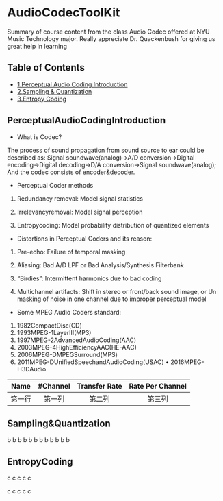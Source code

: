 # AudioCodecToolKit

Summary of course content from the class Audio Codec offered at NYU Music Technology major. Really appreciate Dr. Quackenbush for giving us great help in learning
## Table of Contents

- [1.Perceptual Audio Coding Introduction](#PerceptualAudioCodingIntroduction)
- [2.Sampling & Quantization](#Sampling&Quantization)
- [3.Entropy Coding](#EntropyCoding)

## PerceptualAudioCodingIntroduction

* What is Codec?

The process of sound propagation from sound source to ear could be described as: Signal soundwave(analog)->A/D conversion->Digital encoding->Digital decoding->D/A conversion->Signal soundwave(analog); And the codec consists of encoder&decoder.

* Perceptual Coder methods

1. Redundancy removal:  Model signal statistics

2. Irrelevancyremoval:  Model signal perception

3. Entropycoding:  Model probability distribution of quantized elements

* Distortions in Perceptual Coders and its reason:

1. Pre-echo: Failure of temporal masking

2. Aliasing: Bad A/D LPF or Bad Analysis/Synthesis Filterbank

3. “Birdies”: Intermittent harmonics due to bad coding

4. Multichannel artifacts: Shift in stereo or front/back sound image, or Un masking of noise in one channel due to improper perceptual model

* Some MPEG Audio Coders standard:

1. 1982CompactDisc(CD)
2. 1993MPEG-1LayerIII(MP3)
3. 1997MPEG-2AdvancedAudioCoding(AAC)
4. 2003MPEG-4HighEfficiencyAAC(HE-AAC)
5. 2006MPEG-DMPEGSurround(MPS)
6. 2011MPEG-DUnifiedSpeechandAudioCoding(USAC) • 2016MPEG-H3DAudio


| Name      | #Channel    | Transfer Rate    | Rate Per Channel    |
| ---------- | :-----------:  | :-----------: | :-----------: |
| 第一行     | 第一列     | 第二列     | 第三列     |

## Sampling&Quantization

b
b
b
b
b
b
b
b
b
b
b
b



## EntropyCoding

c
c
c
c
c

c
c
c
c
c
